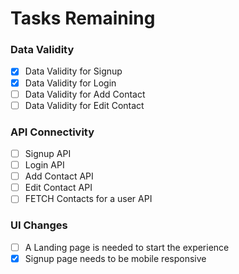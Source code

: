 # Tasks Remaining

### Data Validity
- [x] Data Validity for Signup
- [x] Data Validity for Login
- [ ] Data Validity for Add Contact
- [ ] Data Validity for Edit Contact

### API Connectivity
- [ ] Signup API
- [ ] Login API
- [ ] Add Contact API
- [ ] Edit Contact API
- [ ] FETCH Contacts for a user API

### UI Changes
- [ ] A Landing page is needed to start the experience 
- [x] Signup page needs to be mobile responsive